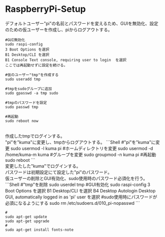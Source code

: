 # RaspberryPi-Setup

デフォルトユーザー"pi"の名前とパスワードを変えるため、GUIを無効化、設定のための仮ユーザーを作成し、piからログアウトする。
```Shell
#GUI無効化
sudo raspi-config
3 Boot Options を選択
B1 Desktop/CLI を選択
B1 Console Text console, requiring user to login  を選択
ここでは再起動せずに設定を続ける。

#仮のユーザー"tmp"を作成する
sudo useradd tmp

#tmpをsudoグループに追加
sudo gpasswd -a tmp sudo

#tmpのパスワードを設定
sudo passwd tmp

#再起動
sudo reboot now
```
<br>
作成したtmpでログインする。<br>
"pi"を"kuma"に変更し、tmpからログアウトする。
```Shell
#"pi"を"kuma"に変更
sudo usermod -l kuma pi
#ホームディレクトリを変更
sudo usermod -d /home/kuma-m kuma
#グループを変更
sudo groupmod -n kuma pi
#再起動
sudo reboot
```
<br>
変更したした"kuma"でログインする。<br>
パスワードは初期設定にて設定した"pi"のパスワード。<br>
仮ユーザーの削除とGUI有効化、sudo使用時のパスワード必須化を行う。
```Shell
#"tmp"を削除
sudo userdel tmp
#GUI有効化
sudo raspi-config
3 Boot Options を選択
B1 Desktop/CLI を選択
B4 Desktop Autologin Desktop GUI, automatically logged in as 'pi' user を選択
#sudo使用時にパスワードが必須になるようにする
sudo rm /etc/sudoers.d/010_pi-nopasswd 
```



```Shell
#
sudo apt-get update
sudo apt-get upgrade
#
sudo apt-get install fonts-note

```

